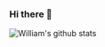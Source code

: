 ### Hi there 👋

<!--
**wSedlacek/wSedlacek** is a ✨ _special_ ✨ repository because its `README.md` (this file) appears on your GitHub profile.

Here are some ideas to get you started:

- 🔭 I’m currently working on ...
- 🌱 I’m currently learning ...
- 👯 I’m looking to collaborate on ...
- 🤔 I’m looking for help with ...
- 💬 Ask me about ...
- 📫 How to reach me: ...
- 😄 Pronouns: ...
- ⚡ Fun fact: ...
-->

![William's github stats](https://github-readme-stats.vercel.app/api?username=wSedlacek&count_private=true&show_icons=true&theme=github_dark)
